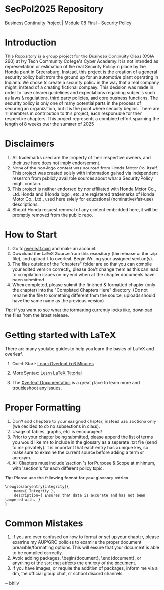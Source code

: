 # SecPol2025 Repository
Business Continuity Project | Module 08 Final - Security Policy

# Introduction

This Repository is a group project for the Business Continuity Class (CSIA 260) at Ivy Tech Community College's Cyber Academy. It is not intended as representation or estimation of the real Security Policy in place by the Honda plant in Greensburg. Instead, this project is the creation of a general security policy built from the ground up for an automotive plant operating in Indiana. We chose to create a security policy in the way that a real company might,  instead of a creating fictional company. This decision was made in order to have clearer guidelines and expectations regarding subjects such as laws & regulations, third party policies, and core business functions. The security policy is only one of many potential parts in the process of securing an organization, but it is the point where security begins. There are 11 members in contribution to this project, each responsible for their respective chapters. This project represents a combined effort spanning the length of 8 weeks over the summer of 2025.

# Disclaimers
1. All trademarks used are the property of their respective owners, and their use here does not imply endorsement.
2. None of the non-logo content was sourced from Honda Motor Co. itself. This project was created solely with information gained via independent research from publicly available sources about what a Security Policy might contain.
3. This project is neither endorsed by nor affiliated with Honda Motor Co., Ltd. Honda and (Honda logo), etc. are registered trademarks of Honda Motor Co., Ltd., used here solely for educational (nominative/fair‑use) descriptions.
4. Should Honda request removal of any content embedded here, it will be promptly removed from the public repo.


# How to Start
1. Go to [overleaf.com](https://www.overleaf.com) and make an account.
2. Download the LaTeX Source from this repository (the release or the .zip file), and upload it to overleaf. Begin Writing your assigned section(s).
3. The files outside of the "chapters" folder are so that you can compile your edited version correctly, please don't change them as this can lead to compilation issues on my end when all the chapter documents have been submitted.
4. When completed, please submit the finished & formatted chapter (only the chapter) into the "Completed Chapters Here" directory. (Do not rename the file to something different from the source, uploads should have the same name as the previous version)

*Tip*: If you want to see what the formatting currently looks like, download the files from the latest release.

# Getting started with LaTeX
There are many youtube guides to help you learn the basics of LaTeX and overleaf.

1. Quick Start: [Learn Overleaf in 6 Minutes](https://www.youtube.com/watch?v=xcTN4F3l9Ds)

2. More Syntax: [Learn LaTeX Tutorial](https://www.youtube.com/watch?v=mfRmmZ_84Mw)

3. The [Overleaf Documentation](https://www.overleaf.com/learn) is a great place to learn more and troubleshoot any issues.


# Proper Formatting
1. Don't add chapters to your assigned chapter, instead use sections only (we decided to do no subsections in class).
2. Usage of tables, graphs, etc. is encouraged!
3. Prior to your chapter being submitted, please append the list of terms you would like me to include in the glossary as a seperate .txt file (send to me privately). It is important that each entry has a unique key, so make sure to examine the current source before adding a term or acronym.
4. All Chapters must include \section 's for Purpose & Scope at minimum, with \section's for each different policy topic.

*Tip*: Please use the following format for your glossary entries
```
\newglossaryentry{integrity}{
    name={ Integrity },
    description={ Ensures that data is accurate and has not been tampered with. }
}
```
# Common Mistakes
1. If you are ever confused on how to format or set up your chapter, please examine my AUP/GRC policies to examine the proper document preamble/formatting options. This will ensure that your document is able to be compiled correctly.
2. Avoid adding packages, \begin{document}, \end{document}, or anything of the sort that affects the entirety of the document.
3. If you have images, or require the addition of packages, inform me via a dm, the official group chat, or school discord channels.

~ bhilv
